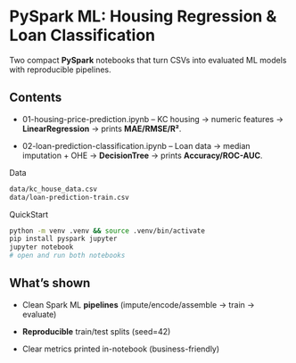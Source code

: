 PySpark ML: Housing Regression & Loan Classification
====================================================

Two compact **PySpark** notebooks that turn CSVs into evaluated ML models with reproducible pipelines.

Contents
--------

*   01-housing-price-prediction.ipynb – KC housing → numeric features → **LinearRegression** → prints **MAE/RMSE/R²**.
    
*   02-loan-prediction-classification.ipynb – Loan data → median imputation + OHE → **DecisionTree** → prints **Accuracy/ROC-AUC**.


Data 

```bash
data/kc_house_data.csv
data/loan-prediction-train.csv   
```

QuickStart

```bash
python -m venv .venv && source .venv/bin/activate
pip install pyspark jupyter
jupyter notebook
# open and run both notebooks
```

What’s shown
------------

*   Clean Spark ML **pipelines** (impute/encode/assemble → train → evaluate)
    
*   **Reproducible** train/test splits (seed=42)
    
*   Clear metrics printed in-notebook (business-friendly)
